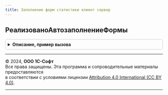 ```yaml
---
title: Заполнение форм статистики клиент сервер
---
```



## РеализованоАвтозаполнениеФормы
<details style="margin: 1em 0; padding: 0.5em; border: 1px solid #ccc; border-radius: 6px;">

<summary style="font-weight: bold; cursor: pointer;">Описание, пример вызова</summary>

```bsl

// Возвращает Истина, если для указанной формы статистической отчетности поддерживается автозаполнение.
//
// Параметры:
//	ИДОтчета - Строка - Имя отчета.
//
// Возвращаемое значение:
//	Булево - Признак автозаполнения.
//
Функция РеализованоАвтозаполнениеФормы(ИДОтчета) Экспорт
```

Пример вызова
```bsl
Результат = ЗаполнениеФормСтатистикиКлиентСервер.РеализованоАвтозаполнениеФормы(ИДОтчета) 
```
</details>

---

© 2024, **ООО 1С-Софт**  
Все права защищены. Эта программа и сопроводительные материалы предоставляются  
в соответствии с условиями лицензии [Attribution 4.0 International (CC BY 4.0)](https://creativecommons.org/licenses/by/4.0/legalcode).

---
